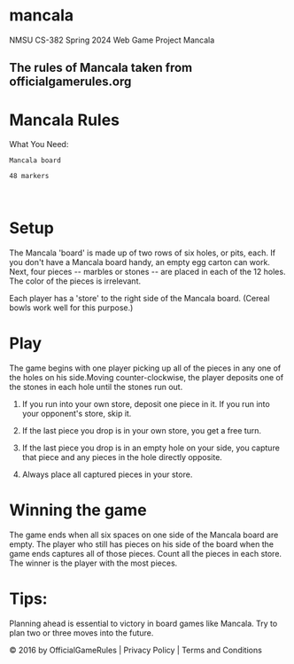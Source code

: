 # mancala
NMSU CS-382 Spring 2024 Web Game Project Mancala

## The rules of Mancala taken from officialgamerules.org

# Mancala Rules
What You Need:

    Mancala board

    48 markers

​
# Setup

The Mancala 'board' is made up of two rows of six holes, or pits, each. If you don't have a Mancala board handy, an empty egg carton can work. Next, four pieces -- marbles or stones -- are placed in each of the 12 holes. The color of the pieces is irrelevant.
 
Each player has a 'store' to the right side of the Mancala board. (Cereal bowls work well for this purpose.)

 
# Play

The game begins with one player picking up all of the pieces in any one of the holes on his side.Moving counter-clockwise, the player deposits one of the stones in each hole until the stones run out.

 
1. If you run into your own store, deposit one piece in it. If you run into your opponent's store, skip it.

2. If the last piece you drop is in your own store, you get a free turn.

3. If the last piece you drop is in an empty hole on your side, you capture that piece and any pieces in the hole directly opposite.

4. Always place all captured pieces in your store.

 
# Winning the game

The game ends when all six spaces on one side of the Mancala board are empty. The player who still has pieces on his side of the board when the game ends captures all of those pieces. Count all the pieces in each store. The winner is the player with the most pieces.

 
# Tips:

Planning ahead is essential to victory in board games like Mancala. Try to plan two or three moves into the future.

© 2016 by OfficialGameRules | Privacy Policy | Terms and Conditions
